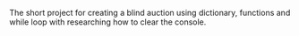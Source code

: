 The short project for creating a blind auction using dictionary, functions and while loop with researching how to clear the console.
